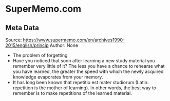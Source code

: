 # SuperMemo.com

## Meta Data

Source:  https://www.supermemo.com/en/archives1990-2015/english/princip 
Author: None

- The problem of forgetting
- Have you noticed that soon after learning a new study material you remember very little of it? The less you have a chance to rehearse what you have learned, the greater the speed with which the newly acquired knowledge evaporates from your memory.
- It has long been known that repetitio est mater studiorum (Latin: repetition is the mother of learning). In other words, the best way to remember is to make repetitions of the learned material.
